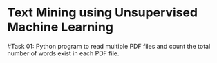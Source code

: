 <h1>Text Mining using Unsupervised Machine Learning</h1>
<p>#Task 01: Python program to read multiple PDF files and count the total number of words exist in each PDF file.</p>



 
